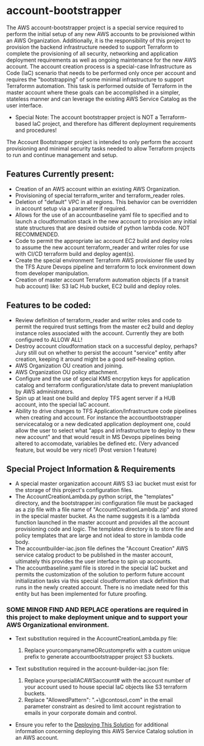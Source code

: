# account-bootstrapper
The AWS account-bootstrapper project is a special service required to perform the initial setup of any new AWS accounts to be provisioned within an AWS Organization.  Additionally, it is the responsibility of this project to provision the backend infrastructure needed to support Terraform to complete the provisioning of all security, networking and application deployment requirements as well as ongoing maintenance for the new AWS account.
The account creation process is a special-case Infrastructure as Code (IaC) scenario that needs to be performed only once per account and requires the "bootstrapping" of some minimal infrastructure to support Terraformn automation.
This task is performed outside of Terraform in the master account where these goals can be accomplished in a simpler, stateless manner and can leverage the existing AWS Service Catalog as the user interface.
- Special Note: The account bootstrapper project is NOT a Terraform-based IaC project, and therefore has different deployment requirements and procedures!

The Account Bootstrapper project is intended to only perform the account provisioning and minimal security tasks needed to allow Terraform projects to run and continue management and setup.

## Features Currently present:
- Creation of an AWS account within an existing AWS Organization.
- Provisioning of special terraform_writer and terraform_reader roles.
- Deletion of "default" VPC in all regions.  This behavior can be overridden in account setup via a parameter if required.
- Allows for the use of an accountbaseline yaml file to specified and to launch a cloudformation stack in the new account to provision any initial state structures that are desired outside of python lambda code.   NOT RECOMMENDED.
- Code to permit the appropriate iac account EC2 build and deploy roles to assume the new account terraform_reader and writer roles for use with CI/CD terraform build and deploy agent(s).
- Create the special environment Terraform AWS provisioner file used by the TFS Azure Devops pipeline and terraform to lock environment down from developer manipulation.
- Creation of master account Terraform automation objects (if a transit hub account) like: S3 IaC Hub bucket, EC2 build and deploy roles.

## Features to be coded:
- Review definition of terraform_reader and writer roles and code to permit the required trust settings from the master ec2 build and deploy instance roles associated with the account. Currently they are both configured to ALLOW ALL!
- Destroy account cloudformation stack on a successful deploy, perhaps?  Jury still out on whether to persist the account "service" entity after creation, keeping it around might be a good self-healing option.
- AWS Organization OU creation and joining.
- AWS Organization OU policy attachment.
- Configure and the use of special KMS encrpytion keys for application catalog and terraform configuration/state data to prevent maniuplation by AWS administrators.
- Spin up at least one build and deploy TFS agent server if a HUB account, into the special IaC account.
- Ability to drive changes to TFS Application/Infrastructure code pipelines when creating and account.  For instance the accountbootstrapper servicecatalog or a new dedicated application deployment one, could allow the user to select what "apps and infrastructure to deploy to thew new account" and that would result in MS Devops pipelines being altered to accomodate, variables be defined etc.  (Very advanced feature, but would be very nice!) (Post version 1 feature) 

## Special Project Information & Requirements
- A special master organization account AWS S3 iac bucket must exist for the storage of this project's configuration files.
- The AccountCreationLambda.py python script, the "templates" directory, and the bootstrapper.ini configuration file must be packaged as a zip file with a file name of "AccountCreationLambda.zip" and stored in the special master bucket. As the name suggests it is a lambda function launched in the master account and provides all the account provisioning code and logic.  The templates directory is to store file and policy templates that are large and not ideal to store in lambda code body.
- The accountbuilder-iac.json file defines the "Account Creation" AWS service catalog product to be published in the master account, ultimately this provides the user interface to spin up accounts.
- The accountbaseline.yaml file is stored in the special IaC bucket and permits the customization of the solution to perform future account initialization tasks via this special cloudformation stack definition that runs in the newly created account.  There is no imediate need for this entity but has been implemented for future proofing.

### SOME MINOR FIND AND REPLACE operations are required in this project to make deployment unique and to support your AWS Organizational environment.
 - Text substitution required in the AccountCreationLambda.py file: 
    1. Replace yourcompanynameORcustomprefix     with a custom unique prefix to generate accountbootstrapper project S3 buckets.
 - Text substitution required in the account-builder-iac.json file: 
    1. Replace yourspecialIACAWSaccount#         with the account number of your account used to house special IaC objects like S3 terraform buckets.
    2. Replace "AllowedPattern": ".+\\@contoso\\.com"  in the email parameter constraint as desired to limit account registration to emails in your corporate domain and control.

- Ensure you refer to the [Deploying This Solution](DeployingThisSolution/README.md) for additional information concerning deploying this AWS Service Catalog solution in an AWS account.

